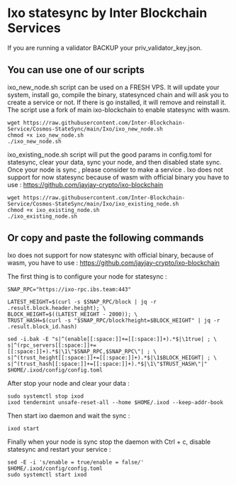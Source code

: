 # Ixo statesync by Inter Blockchain Services

If you are running a validator BACKUP your priv_validator_key.json.

## You can use one of our scripts

ixo_new_node.sh script can be used on a FRESH VPS. It will update your system, install go, compile the binary, statesynced chain and will ask you to create a service or not. If there is go installed, it will remove and reinstall it.
The script use a fork of main ixo-blockchain to enable statesync with wasm.

```
wget https://raw.githubusercontent.com/Inter-Blockchain-Service/Cosmos-StateSync/main/Ixo/ixo_new_node.sh
chmod +x ixo_new_node.sh
./ixo_new_node.sh
```

ixo_existing_node.sh script will put the good params in config.toml for statesync, clear your data, sync your node, and then disabled state sync. Once your node is sync , please consider to make a service .
Ixo does not support for now statesync because of wasm with official binary you have to use :
https://github.com/jayjay-crypto/ixo-blockchain

```
wget https://raw.githubusercontent.com/Inter-Blockchain-Service/Cosmos-StateSync/main/Ixo/ixo_existing_node.sh
chmod +x ixo_existing_node.sh
./ixo_existing_node.sh
```

## Or copy and paste the following commands

Ixo does not support for now statesync with official binary, because of wasm, you have to use :
https://github.com/jayjay-crypto/ixo-blockchain

The first thing is to configure your node for statesync :

```
SNAP_RPC="https://ixo-rpc.ibs.team:443"

LATEST_HEIGHT=$(curl -s $SNAP_RPC/block | jq -r .result.block.header.height); \
BLOCK_HEIGHT=$((LATEST_HEIGHT - 2000)); \
TRUST_HASH=$(curl -s "$SNAP_RPC/block?height=$BLOCK_HEIGHT" | jq -r .result.block_id.hash)

sed -i.bak -E "s|^(enable[[:space:]]+=[[:space:]]+).*$|\1true| ; \
s|^(rpc_servers[[:space:]]+=[[:space:]]+).*$|\1\"$SNAP_RPC,$SNAP_RPC\"| ; \
s|^(trust_height[[:space:]]+=[[:space:]]+).*$|\1$BLOCK_HEIGHT| ; \
s|^(trust_hash[[:space:]]+=[[:space:]]+).*$|\1\"$TRUST_HASH\"|" $HOME/.ixod/config/config.toml
```

After stop your node and clear your data :

```
sudo systemctl stop ixod
ixod tendermint unsafe-reset-all --home $HOME/.ixod --keep-addr-book
```

Then start ixo daemon and wait the sync :

```
ixod start
```

Finally when your node is sync stop the daemon with Ctrl + c, disable statesync and restart your service :

```
sed -E -i 's/enable = true/enable = false/' $HOME/.ixod/config/config.toml
sudo systemctl start ixod
```
